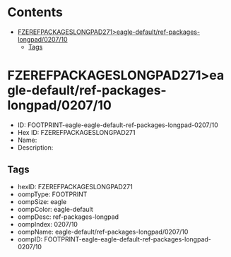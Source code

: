



Contents
========

* [FZEREFPACKAGESLONGPAD271>eagle-default/ref-packages-longpad/0207/10](#fzerefpackageslongpad271eagle-defaultref-packages-longpad020710)
	* [Tags](#tags)

# FZEREFPACKAGESLONGPAD271>eagle-default/ref-packages-longpad/0207/10

- ID: FOOTPRINT-eagle-eagle-default-ref-packages-longpad-0207/10
- Hex ID: FZEREFPACKAGESLONGPAD271
- Name: 
- Description: 

## Tags

- hexID: FZEREFPACKAGESLONGPAD271
- oompType: FOOTPRINT
- oompSize: eagle
- oompColor: eagle-default
- oompDesc: ref-packages-longpad
- oompIndex: 0207/10
- oompName: eagle-default/ref-packages-longpad/0207/10
- oompID: FOOTPRINT-eagle-eagle-default-ref-packages-longpad-0207/10

